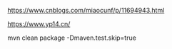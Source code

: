 https://www.cnblogs.com/miaocunf/p/11694943.html

https://www.yp14.cn/

mvn clean package -Dmaven.test.skip=true
